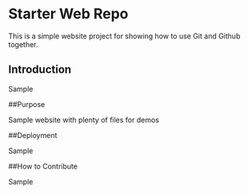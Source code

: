 # Starter Web Repo

This is a simple website project for showing how to use Git and Github together.

## Introduction

Sample

##Purpose

Sample website with plenty of files for demos

##Deployment

Sample

##How to Contribute

Sample

